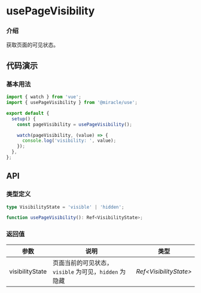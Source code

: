 # usePageVisibility

### 介绍

获取页面的可见状态。

## 代码演示

### 基本用法

```js
import { watch } from 'vue';
import { usePageVisibility } from '@miracle/use';

export default {
  setup() {
    const pageVisibility = usePageVisibility();

    watch(pageVisibility, (value) => {
      console.log('visibility: ', value);
    });
  },
};
```

## API

### 类型定义

```ts
type VisibilityState = 'visible' | 'hidden';

function usePageVisibility(): Ref<VisibilityState>;
```

### 返回值

| 参数 | 说明 | 类型 |
| --- | --- | --- |
| visibilityState | 页面当前的可见状态，`visible` 为可见，`hidden` 为隐藏 | _Ref\<VisibilityState>_ |
